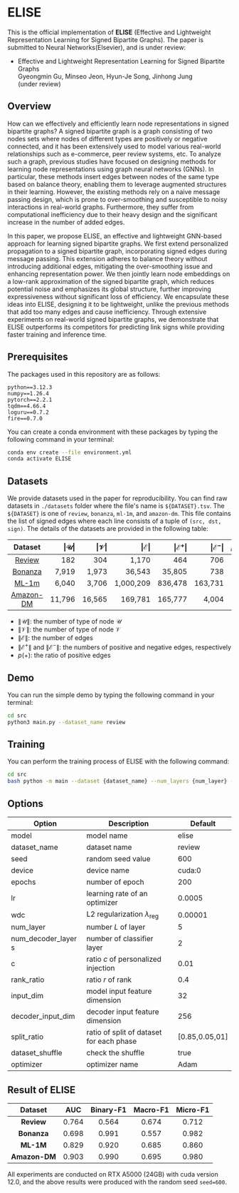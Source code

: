 # ELISE
This is the official implementation of **ELISE** (Effective and Lightweight Representation Learning for Signed Bipartite Graphs). 
The paper is submitted to Neural Networks(Elsevier), and is under review:

* Effective and Lightweight Representation Learning for Signed Bipartite Graphs <br/>
  Gyeongmin Gu, Minseo Jeon, Hyun-Je Song, Jinhong Jung<br/>(under review)


## Overview
How can we effectively and efficiently learn node representations in signed bipartite graphs? A signed bipartite graph is a graph consisting of two nodes sets where nodes of different types are positively or negative connected, and it has been extensively used to model various real-world relationships such as e-commerce, peer review systems, etc. To analyze such a graph, previous studies have focused on designing methods for learning node representations using graph neural networks (GNNs). In particular, these methods insert edges between nodes of the same type based on balance theory, enabling them to leverage augmented structures in their learning. However, the existing methods rely on a naive message passing design, which is prone to over-smoothing and susceptible to noisy interactions in real-world graphs. Furthermore, they suffer from computational inefficiency due to their heavy design and the significant increase in the number of added edges.

In this paper, we propose ELISE, an effective and lightweight GNN-based approach for learning signed bipartite graphs. We first extend personalized propagation to a signed bipartite graph, incorporating signed edges during message passing. This extension adheres to balance theory without introducing additional edges, mitigating the over-smoothing issue and enhancing representation power. We then jointly learn node embeddings on a low-rank approximation of the signed bipartite graph, which reduces potential noise and emphasizes its global structure, further improving expressiveness without significant loss of efficiency. We encapsulate these ideas into ELISE, designing it to be lightweight, unlike the previous methods that add too many edges and cause inefficiency. Through extensive experiments on real-world signed bipartite graphs, we demonstrate that ELISE outperforms its competitors for predicting link signs while providing faster training and inference time.

## Prerequisites

The packages used in this repository are as follows:
```
python==3.12.3
numpy==1.26.4
pytorch==2.2.1
tqdm==4.66.4
loguru==0.7.2
fire==0.7.0
```

You can create a conda environment with these packages by typing the following command in your terminal:
```bash
conda env create --file environment.yml
conda activate ELISE
```

## Datasets 
We provide datasets used in the paper for reproducibility. 
You can find raw datasets in `./datasets` folder where the file's name is `${DATASET}.tsv`. 
The `${DATASET}` is one of `review`, `bonanza`,  `ml-1m`, and `amazon-dm`.
This file contains the list of signed edges where each line consists of a tuple of `(src, dst, sign)`.
The details of the datasets are provided in the following table:

| **Dataset**                                    | **$\|\mathcal{U}\|$** | **$\|\mathcal{V}\|$** | **$\|\mathcal{E}\|$** | **$\|\mathcal{E}^{+}\|$** | **$\|\mathcal{E}^{-}\|$** | **$p$(+)%** |
|:----------------------------------------------:|----------------------:|----------------------:|----------------------:|-------------------------:|-------------------------:|------------:|
| [Review]([https://snap.stanford.edu/data/soc-sign-bitcoin-alpha.html](https://github.com/huangjunjie-cs/SBGNN/tree/main/experiments-data))  |                   182 |                   304 |                 1,170 |                     464 |                     706 |        40.3 |
| [Bonanza]([https://snap.stanford.edu/data/soc-sign-bitcoin-otc.html](https://github.com/huangjunjie-cs/SBGNN/tree/main/experiments-data))   |                 7,919 |                 1,973 |                36,543 |                  35,805 |                     738 |        98.0 |
| [ML-1m]([https://snap.stanford.edu/data/wiki-RfA.html](https://github.com/huangjunjie-cs/SBGNN/tree/main/experiments-data))                |                 6,040 |                 3,706 |             1,000,209 |                 836,478 |                 163,731 |        83.6 |
| [Amazon-DM]([http://konect.cc/networks/slashdot-zoo](https://cseweb.ucsd.edu/~jmcauley/datasets/amazon_v2/))                  |                11,796 |                16,565 |               169,781 |                 165,777 |                   4,004 |        97.6 |
* $\|\mathcal{U}\|$: the number of type of node $\mathcal{U}$  
* $\|\mathcal{V}\|$: the number of type of node $\mathcal{V}$  
* $\|\mathcal{E}\|$: the number of edges  
* $\|\mathcal{E}^{+}\|$ and $\|\mathcal{E}^{-}\|$: the numbers of positive and negative edges, respectively  
* $p$(+): the ratio of positive edges  

## Demo
You can run the simple demo by typing the following command in your terminal:
```bash
cd src
python3 main.py --dataset_name review
```

## Training
You can perform the training process of ELISE with the following command:
```bash
cd src
bash python -m main --dataset {dataset_name} --num_layers {num_layer} --seed {seed} ...
```

## Options

| Option              | Description                              | Default        |
| ------------------- | ---------------------------------------- | -------------- |
| model               | model name                               | elise          |
| dataset_name        | dataset name                             | review         |
| seed                | random seed value                        | 600            |
| device              | device name                              | cuda:0         |
| epochs              | number of epoch                          | 200            |
| lr                  | learning rate of an optimizer            | 0.0005         |
| wdc                 | L2 regularization $\lambda_{\text{reg}}$ | 0.00001        |
| num_layer           | number $L$ of layer                      | 5              |
| num_decoder_layer s | number of classifier layer               | 2              |
| c                   | ratio $c$ of personalized injection      | 0.01           |
| rank_ratio          | ratio $r$ of rank                        | 0.4            |
| input_dim           | model input feature dimension            | 32             |
| decoder_input_dim   | decoder input feature dimension          | 256            |
| split_ratio         | ratio of split of dataset for each phase | [0.85,0.05,01] |
| dataset_shuffle     | check the shuffle                        | true           |
| optimizer           | optimizer name                           | Adam           |

## Result of ELISE 

|**Dataset**|**AUC**|**Binary-F1**|**Macro-F1**|**Micro-F1**|
|:-:|:-:|:-:|:-:|:-:|
|**Review**| 0.764 | 0.564 | 0.674 | 0.712 |
|**Bonanza**| 0.698 | 0.991 | 0.557 | 0.982 |
|**ML-1M**| 0.829 | 0.920 | 0.685 | 0.860 |
|**Amazon-DM**| 0.903 | 0.990 | 0.695 | 0.980 |

All experiments are conducted on RTX A5000 (24GB) with cuda version 12.0, and the above results were produced with the random seed `seed=600`.



